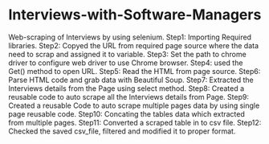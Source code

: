 # Interviews-with-Software-Managers
Web-scraping of Interviews by using selenium.
Step1: Importing Required libraries.
Step2: Copyed the URL from required page source where the data need to scrap and assigned it to variable.
Step3: Set the path to chrome driver to configure web driver to use Chrome browser.
Step4: used the Get() method to open URL.
Step5: Read the HTML from page source.
Step6: Parse HTML code and grab data with Beautiful Soup.
Step7: Extracted the Interviews details from the Page using select method.
Step8: Created a reusable code to auto scrape all the Interviews details from Page. 
Step9: Created a reusable Code to auto scrape multiple pages data by using single page reusable code.
Step10: Concating the tables data which extracted from multiple pages. 
Step11: Converted a scraped table in to csv file.
Step12: Checked the saved csv_file, filtered and modified it to proper format.

